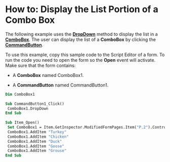 
# How to: Display the List Portion of a Combo Box

The following example uses the  **[DropDown](5e798795-0c85-35ef-c88d-49bcd38ea3a1.md)** method to display the list in a **[ComboBox](31e7c1de-ee4e-b3d9-4579-7fc6b215bad3.md)**. The user can display the list of a  **ComboBox** by clicking the **[CommandButton](bb2bcfaa-e7a5-cedc-2ed7-bcc17a4d8fb6.md)**.

To use this example, copy this sample code to the Script Editor of a form. To run the code you need to open the form so the  **Open** event will activate. Make sure that the form contains:

- A  **ComboBox** named ComboBox1.
    
- A  **CommandButton** named CommandButton1.
    



```vb
Dim ComboBox1 
 
Sub CommandButton1_Click() 
 ComboBox1.DropDown 
End Sub 
 
Sub Item_Open() 
 Set ComboBox1 = Item.GetInspector.ModifiedFormPages.Item("P.2").Controls("ComboBox1") 
 ComboBox1.AddItem "Turkey" 
 ComboBox1.AddItem "Chicken" 
 ComboBox1.AddItem "Duck" 
 ComboBox1.AddItem "Goose" 
 ComboBox1.AddItem "Grouse" 
End Sub
```


